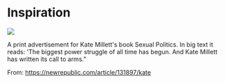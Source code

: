# Inspiration

![](https://db-feed.s3.amazonaws.com/legacy/5aef2985c5e21b72125570779548442a321841c2.jpeg)

A print advertisement for Kate Millett's book Sexual Politics. In big text it reads: 'The biggest power struggle of all time has begun. And Kate Millett has written its call to arms."

From: https://newrepublic.com/article/131897/kate